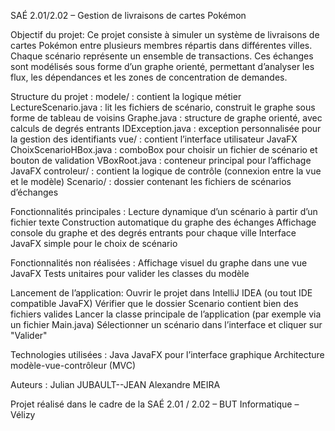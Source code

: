 SAÉ 2.01/2.02 – Gestion de livraisons de cartes Pokémon

Objectif du projet:
  Ce projet consiste à simuler un système de livraisons de cartes Pokémon entre plusieurs membres répartis dans différentes villes. 
  Chaque scénario représente un ensemble de transactions.
  Ces échanges sont modélisés sous forme d’un graphe orienté, permettant d’analyser les flux, les dépendances et les zones de concentration de demandes.

Structure du projet :
  modele/ : contient la logique métier
  LectureScenario.java : lit les fichiers de scénario, construit le graphe sous forme de tableau de voisins
  Graphe.java : structure de graphe orienté, avec calculs de degrés entrants
  IDException.java : exception personnalisée pour la gestion des identifiants
  vue/ : contient l’interface utilisateur JavaFX
  ChoixScenarioHBox.java : comboBox pour choisir un fichier de scénario et bouton de validation
  VBoxRoot.java : conteneur principal pour l’affichage JavaFX
  controleur/ : contient la logique de contrôle (connexion entre la vue et le modèle)
  Scenario/ : dossier contenant les fichiers de scénarios d’échanges

Fonctionnalités principales :
  Lecture dynamique d’un scénario à partir d’un fichier texte
  Construction automatique du graphe des échanges
  Affichage console du graphe et des degrés entrants pour chaque ville
  Interface JavaFX simple pour le choix de scénario



Fonctionnalités non réalisées :
  Affichage visuel du graphe dans une vue JavaFX
  Tests unitaires pour valider les classes du modèle



Lancement de l’application:
  Ouvrir le projet dans IntelliJ IDEA (ou tout IDE compatible JavaFX)
  Vérifier que le dossier Scenario contient bien des fichiers valides
  Lancer la classe principale de l’application (par exemple via un fichier Main.java)
  Sélectionner un scénario dans l’interface et cliquer sur "Valider"



Technologies utilisées :
Java 
JavaFX pour l’interface graphique
Architecture modèle-vue-contrôleur (MVC)

Auteurs :
Julian JUBAULT--JEAN
Alexandre MEIRA

Projet réalisé dans le cadre de la SAÉ 2.01 / 2.02 – BUT Informatique – Vélizy

